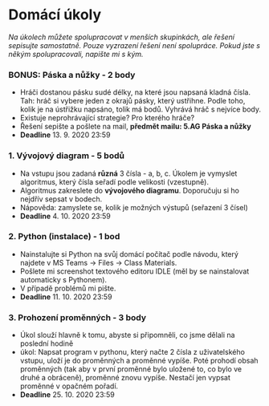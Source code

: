 # Domácí úkoly

*Na úkolech můžete spolupracovat v menších skupinkách, ale řešení sepisujte samostatně. Pouze vyzrazení řešení není spolupráce. Pokud jste s někým spolupracovali, napište mi s kým.*

### BONUS: Páska a nůžky - 2 body
- Hráči dostanou pásku sudé délky, na které jsou napsaná kladná čísla. Tah: hráč si vybere jeden z okrajů pásky, který ustřihne. Podle toho, kolik je na ústřižku napsáno, tolik má bodů. Vyhrává hráč s nejvíce body.
- Existuje neprohrávající strategie? Pro kterého hráče?
- Řešení sepište a pošlete na mail, **předmět mailu: 5.AG Páska a nůžky**
- **Deadline** 13. 9. 2020 23:59

### 1. Vývojový diagram - 5 bodů
- Na vstupu jsou zadaná **různá** 3 čísla - a, b, c. Úkolem je vymyslet algoritmus, který čísla seřadí podle velikosti (vzestupně).
- Algoritmus zakreslete do **vývojového diagramu**. Doporučuju si ho nejdřív sepsat v bodech.
- Nápověda: zamyslete se, kolik je možných výstupů (seřazení 3 čísel)
- **Deadline** 4. 10. 2020 23:59

### 2. Python (instalace) - 1 bod
- Nainstalujte si Python na svůj domácí počítač podle návodu, který najdete v MS Teams -> Files -> Class Materials.
- Pošlete mi screenshot textového editoru IDLE (měl by se nainstalovat automaticky s Pythonem).
- V případě problémů mi pište.
- **Deadline** 11. 10. 2020 23:59

### 3. Prohození proměnných - 3 body
- Úkol slouží hlavně k tomu, abyste si připomněli, co jsme dělali na poslední hodině
- úkol: Napsat program v pythonu, který načte 2 čísla z uživatelského vstupu, uloží je do proměnných a proměnné vypíše. Poté prohodí obsah proměnných (tak aby v první proměnné bylo uložené to, co bylo ve druhé a obráceně), proměnné znovu vypíše. Nestačí jen vypsat proměnné v opačném pořadí.
- **Deadline** 25. 10. 2020 23:59
